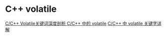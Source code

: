 # C++ volatile

[C/C++ Volatile关键词深度剖析 ](https://www.cnblogs.com/god-of-death/p/7852394.html)
[C/C++ 中的 volatile](https://zhuanlan.zhihu.com/p/62060524)
[C/C++ 中 volatile 关键字详解](https://www.runoob.com/w3cnote/c-volatile-keyword.html)
